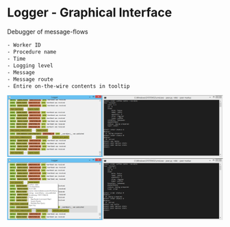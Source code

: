 # Logger - Graphical Interface

Debugger of message-flows

	- Worker ID
	- Procedure name
	- Time
	- Logging level
	- Message
	- Message route
	- Entire on-the-wire contents in tooltip

![](images/title.png)
![](images/tooltip.png)
